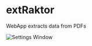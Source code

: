 # extRaktor
WebApp extracts data from PDFs


![Settings Window](https://raw.github.com/vamos/extRaktor/blob/main/screenshot.png)

